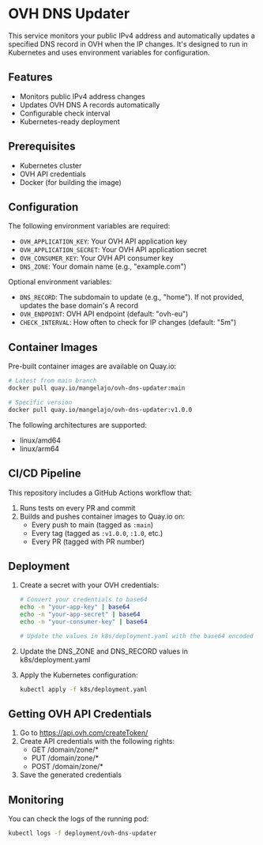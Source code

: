 # OVH DNS Updater

This service monitors your public IPv4 address and automatically updates a specified DNS record in OVH when the IP changes. It's designed to run in Kubernetes and uses environment variables for configuration.

## Features

- Monitors public IPv4 address changes
- Updates OVH DNS A records automatically
- Configurable check interval
- Kubernetes-ready deployment

## Prerequisites

- Kubernetes cluster
- OVH API credentials
- Docker (for building the image)

## Configuration

The following environment variables are required:

- `OVH_APPLICATION_KEY`: Your OVH API application key
- `OVH_APPLICATION_SECRET`: Your OVH API application secret
- `OVH_CONSUMER_KEY`: Your OVH API consumer key
- `DNS_ZONE`: Your domain name (e.g., "example.com")

Optional environment variables:

- `DNS_RECORD`: The subdomain to update (e.g., "home"). If not provided, updates the base domain's A record
- `OVH_ENDPOINT`: OVH API endpoint (default: "ovh-eu")
- `CHECK_INTERVAL`: How often to check for IP changes (default: "5m")

## Container Images

Pre-built container images are available on Quay.io:

```bash
# Latest from main branch
docker pull quay.io/mangelajo/ovh-dns-updater:main

# Specific version
docker pull quay.io/mangelajo/ovh-dns-updater:v1.0.0
```

The following architectures are supported:
- linux/amd64
- linux/arm64

## CI/CD Pipeline

This repository includes a GitHub Actions workflow that:
1. Runs tests on every PR and commit
2. Builds and pushes container images to Quay.io on:
   - Every push to main (tagged as `:main`)
   - Every tag (tagged as `:v1.0.0`, `:1.0`, etc.)
   - Every PR (tagged with PR number)

## Deployment

1. Create a secret with your OVH credentials:
   ```bash
   # Convert your credentials to base64
   echo -n "your-app-key" | base64
   echo -n "your-app-secret" | base64
   echo -n "your-consumer-key" | base64

   # Update the values in k8s/deployment.yaml with the base64 encoded values
   ```

3. Update the DNS_ZONE and DNS_RECORD values in k8s/deployment.yaml

4. Apply the Kubernetes configuration:
   ```bash
   kubectl apply -f k8s/deployment.yaml
   ```

## Getting OVH API Credentials

1. Go to https://api.ovh.com/createToken/
2. Create API credentials with the following rights:
   - GET /domain/zone/*
   - PUT /domain/zone/*
   - POST /domain/zone/*
3. Save the generated credentials

## Monitoring

You can check the logs of the running pod:
```bash
kubectl logs -f deployment/ovh-dns-updater
```